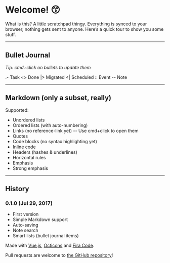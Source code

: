 # Welcome! 😙

What is this? A little scratchpad thingy. Everything is synced to your browser, nothing gets sent to anyone. Here’s a quick tour to show you some stuff.

***

## Bullet Journal

*Tip: cmd+click on bullets to update them*

  .- Task
  <> Done
  |> Migrated
  <| Scheduled
  :: Event
  -- Note

***

## Markdown (only a subset, really)

Supported:
  * Unordered lists
  * Ordered lists (with auto-numbering)
  * Links (no reference-link yet) -- Use cmd+click to open them
  * Quotes
  * Code blocks (no syntax highlighting yet)
  * Inline code
  * Headers (hashes & underlines)
  * Horizontal rules
  * Emphasis
  * Strong emphasis

***

## History

### 0.1.0 (Jul 29, 2017)

  * First version
  * Simple Markdown support
  * Auto-saving
  * Note search
  * Smart lists (bullet journal items)

Made with [Vue.js](https://vuejs.org), [Octicons](https://octicons.github.com/) and [Fira Code](https://github.com/tonsky/FiraCode).

Pull requests are welcome to [the GitHub repository](http://github.com/izeau/notes)!
